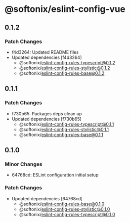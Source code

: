# @softonix/eslint-config-vue

## 0.1.2

### Patch Changes

- f4d3264: Updated README files
- Updated dependencies [f4d3264]
  - @softonix/eslint-config-rules-typescript@0.1.2
  - @softonix/eslint-config-rules-stylistic@0.1.2
  - @softonix/eslint-config-rules-base@0.1.2

## 0.1.1

### Patch Changes

- f730b65: Packages deps clean up
- Updated dependencies [f730b65]
  - @softonix/eslint-config-rules-typescript@0.1.1
  - @softonix/eslint-config-rules-stylistic@0.1.1
  - @softonix/eslint-config-rules-base@0.1.1

## 0.1.0

### Minor Changes

- 64768cd: ESLint configuration initial setup

### Patch Changes

- Updated dependencies [64768cd]
  - @softonix/eslint-config-rules-base@0.1.0
  - @softonix/eslint-config-rules-stylistic@0.1.0
  - @softonix/eslint-config-rules-typescript@0.1.0
